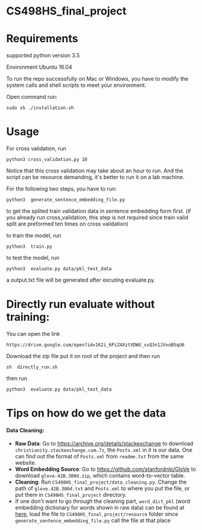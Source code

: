 # CS498HS_final_project
# Requirements
supported python version 3.5

Environment Ubuntu 16.04

To run the repo successfully on Mac or Windows, you have to modify the system calls and shell scripts to meet your environment.

Open command run:
```shell
sudo sh ./installation.sh
```

# Usage
For cross validation, run
```shell
python3 cross_validation.py 10
```
Notice that this cross validation may take about an hour to run. And the script can be resource demanding, it's better to run it on a lab machine.

For the following two steps, you have to run:
```shell
python3  generate_sentence_embedding_file.py
```
to get the splited train validation data in sentence embedding form first.
(if you already run cross_validation, this step is not required since train valid split are preformed ten times on cross validation)

to train the model, run
```shell
python3  train.py
```

to test the model, run
```shell
python3  evaluate.py data/pkl_test_data
```
a output.txt file will be generated after excuting evaluate.py.

# Directly run evaluate without training:
You can open the link 
```shell
https://drive.google.com/open?id=1K2i_6PiZ4XztVDWU_svQ3n1JVvoB5qU6
```
Download the zip file put it on root of the project and then run

```shell
sh  directly_run.sh
```
then run
```shell
python3  evaluate.py data/pkl_test_data
```

# Tips on how do we get the data
#### Data Cleaning:
* **Raw Data**: Go to https://archive.org/details/stackexchange to download `christianity.stackexchange.com.7z`, the `Posts.xml` in it is our data. One can find out the format of `Posts.xml` from `readme.txt` from the same website.
* **Word Embedding Source**: Go to https://github.com/stanfordnlp/GloVe to download `glove.42B.300d.zip`, which contains word-to-vector table.
* **Cleaning**: Run `CS498HS_final_project/data_cleaning.py`. Change the path of `glove.42B.300d.txt` and `Posts.xml` to where you put the file, or put them in `CS498HS_final_project` directory.
* If one don't want to go through the cleaning part, `word_dict_pkl` (word embedding dictionary for words shown in raw data) can be found at [here](https://drive.google.com/file/d/19jQ0s-i897KdvwY7r_wbXGDMZ_bn9csV/view?usp=sharing), load the file to `CS498HS_final_project/resource` folder since `generate_sentence_embedding_file.py` call the file at that place